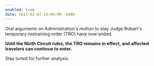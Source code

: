 ```yaml
---
enabled: true
date: 2017-02-07 19:00:00 -0400
---
```

<p>Oral arguments on Administration's motion to stay Judge Robart's temporary
restraining order (TRO) have now ended.</p>
<p><strong>Until the Ninth Circuit rules, the TRO remains in effect, and
affected travelers can continue to enter.</strong></p>
<p>Stay tuned for further analysis.</p>
